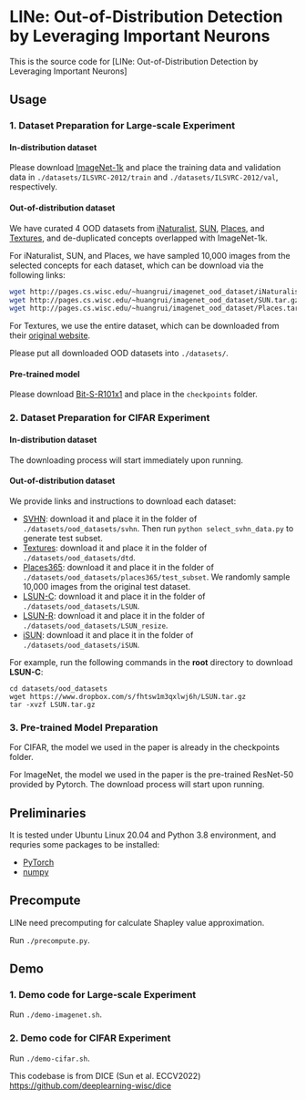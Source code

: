 # LINe: Out-of-Distribution Detection by Leveraging Important Neurons

This is the source code for [LINe: Out-of-Distribution Detection by Leveraging Important Neurons]

## Usage

### 1. Dataset Preparation for Large-scale Experiment 

#### In-distribution dataset

Please download [ImageNet-1k](http://www.image-net.org/challenges/LSVRC/2012/index) and place the training data and validation data in
`./datasets/ILSVRC-2012/train` and  `./datasets/ILSVRC-2012/val`, respectively.

#### Out-of-distribution dataset

We have curated 4 OOD datasets from 
[iNaturalist](https://arxiv.org/pdf/1707.06642.pdf), 
[SUN](https://vision.princeton.edu/projects/2010/SUN/paper.pdf), 
[Places](http://places2.csail.mit.edu/PAMI_places.pdf), 
and [Textures](https://arxiv.org/pdf/1311.3618.pdf), 
and de-duplicated concepts overlapped with ImageNet-1k.

For iNaturalist, SUN, and Places, we have sampled 10,000 images from the selected concepts for each dataset,
which can be download via the following links:
```bash
wget http://pages.cs.wisc.edu/~huangrui/imagenet_ood_dataset/iNaturalist.tar.gz
wget http://pages.cs.wisc.edu/~huangrui/imagenet_ood_dataset/SUN.tar.gz
wget http://pages.cs.wisc.edu/~huangrui/imagenet_ood_dataset/Places.tar.gz
```

For Textures, we use the entire dataset, which can be downloaded from their
[original website](https://www.robots.ox.ac.uk/~vgg/data/dtd/).

Please put all downloaded OOD datasets into `./datasets/`.

#### Pre-trained model

Please download [Bit-S-R101x1](https://drive.google.com/file/d/1hrM3h6HL-BE6PtXJmmc1H6RWe7oakNZo/view?usp=sharing) and place in the `checkpoints` folder.

### 2. Dataset Preparation for CIFAR Experiment 

#### In-distribution dataset

The downloading process will start immediately upon running. 

#### Out-of-distribution dataset
We provide links and instructions to download each dataset:

* [SVHN](http://ufldl.stanford.edu/housenumbers/test_32x32.mat): download it and place it in the folder of `./datasets/ood_datasets/svhn`. Then run `python select_svhn_data.py` to generate test subset.
* [Textures](https://www.robots.ox.ac.uk/~vgg/data/dtd/download/dtd-r1.0.1.tar.gz): download it and place it in the folder of `./datasets/ood_datasets/dtd`.
* [Places365](http://data.csail.mit.edu/places/places365/test_256.tar): download it and place it in the folder of `./datasets/ood_datasets/places365/test_subset`. We randomly sample 10,000 images from the original test dataset. 
* [LSUN-C](https://www.dropbox.com/s/fhtsw1m3qxlwj6h/LSUN.tar.gz): download it and place it in the folder of `./datasets/ood_datasets/LSUN`.
* [LSUN-R](https://www.dropbox.com/s/moqh2wh8696c3yl/LSUN_resize.tar.gz): download it and place it in the folder of `./datasets/ood_datasets/LSUN_resize`.
* [iSUN](https://www.dropbox.com/s/ssz7qxfqae0cca5/iSUN.tar.gz): download it and place it in the folder of `./datasets/ood_datasets/iSUN`.

For example, run the following commands in the **root** directory to download **LSUN-C**:
```
cd datasets/ood_datasets
wget https://www.dropbox.com/s/fhtsw1m3qxlwj6h/LSUN.tar.gz
tar -xvzf LSUN.tar.gz
```
### 3. Pre-trained Model Preparation

For CIFAR, the model we used in the paper is already in the checkpoints folder. 

For ImageNet, the model we used in the paper is the pre-trained ResNet-50 provided by Pytorch. The download process
will start upon running.

## Preliminaries
It is tested under Ubuntu Linux 20.04 and Python 3.8 environment, and requries some packages to be installed:
* [PyTorch](https://pytorch.org/)
* [numpy](http://www.numpy.org/)

## Precompute
LINe need precomputing for calculate Shapley value approximation.

Run `./precompute.py`.

## Demo
### 1. Demo code for Large-scale Experiment 

Run `./demo-imagenet.sh`.

### 2. Demo code for CIFAR Experiment 

Run `./demo-cifar.sh`.

This codebase is from DICE (Sun et al. ECCV2022) 
https://github.com/deeplearning-wisc/dice
